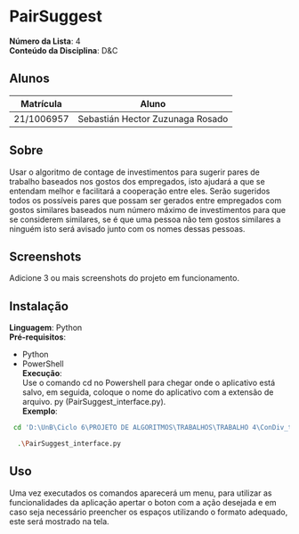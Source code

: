 # PairSuggest

**Número da Lista**: 4<br>
**Conteúdo da Disciplina**: D&C<br>

## Alunos
|Matrícula | Aluno |
| -- | -- |
| 21/1006957  |  Sebastián Hector Zuzunaga Rosado |


## Sobre 
Usar o algoritmo de contage de investimentos para sugerir pares de trabalho baseados nos gostos dos empregados, isto ajudará a que se entendam melhor e facilitará a cooperação entre eles.
Serão sugeridos todos os possíveis pares que possam ser gerados entre empregados com gostos similares baseados num número máximo de investimentos para que se considerem similares, se é que uma pessoa não tem gostos similares a ninguém isto será avisado junto com os nomes dessas pessoas.

## Screenshots
Adicione 3 ou mais screenshots do projeto em funcionamento.

## Instalação 
**Linguagem**: Python<br>
**Pré-requisitos**: <br>
- Python <br>
- PowerShell <br>
**Execução**:<br>
Use o comando cd no Powershell para chegar onde o aplicativo está salvo, em seguida, coloque o nome do aplicativo com a extensão de arquivo. py (PairSuggest_interface.py).<br>
**Exemplo**:<br>
```bash
 cd 'D:\UnB\Ciclo 6\PROJETO DE ALGORITMOS\TRABALHOS\TRABALHO 4\ConDiv_temp\DivCon\'
```
```bash
  .\PairSuggest_interface.py
```

## Uso 
Uma vez executados os comandos aparecerá um menu, para utilizar as funcionalidades da aplicação apertar o boton com a ação desejada e em caso seja necessário preencher os espaços utilizando o formato adequado, este será mostrado na tela.





